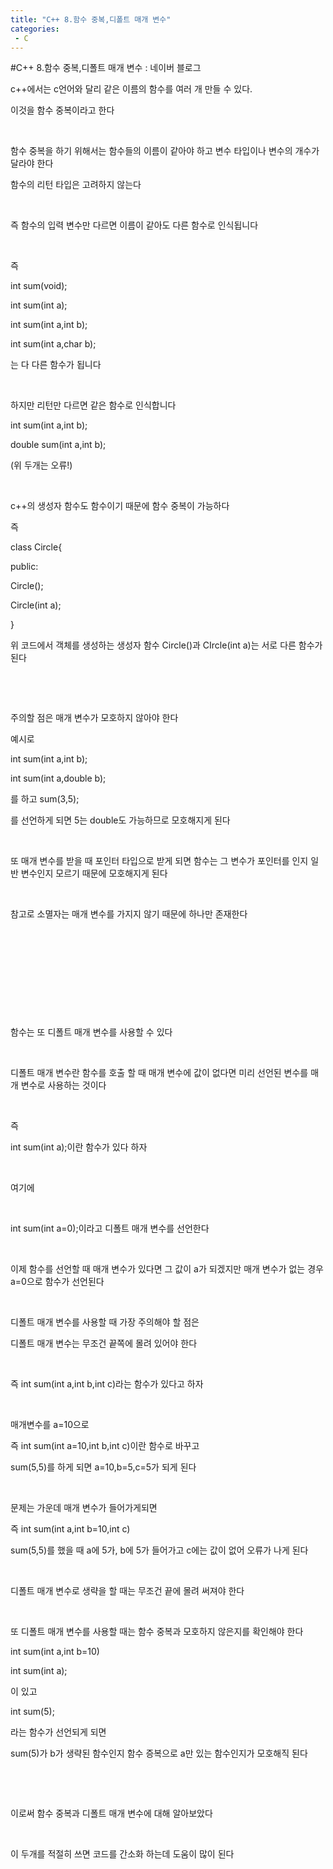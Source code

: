 ```yaml
---
title: "C++ 8.함수 중복,디폴트 매개 변수"
categories:
 - C
---
```

#C++ 8.함수 중복,디폴트 매개 변수 : 네이버 블로그
<div class="wrap_rabbit pcol2 _param(1) _postViewArea221726348171" id="post-view221726348171">
<!-- Rabbit HTML --><div class="se-viewer se-theme-default" lang="ko-KR">
<!-- SE_DOC_HEADER_END -->
<div class="se-main-container">
<div class="se-component se-text se-l-default" id="SE-d2a7d76c-eb03-4d48-bcaf-c2c7fb4e1c13">
<div class="se-component-content">
<div class="se-section se-section-text se-l-default">
<div class="se-module se-module-text"><!-- SE-TEXT { --><p class="se-text-paragraph se-text-paragraph-align-" id="SE-961b7334-ee80-4be9-a744-3493824944cd" style=""><span class="se-fs- se-ff-" id="SE-86ff9ad9-2e1d-481b-9f24-71451ecf7ff3" style="">c++에서는 c언어와 달리 같은 이름의 함수를 여러 개 만들 수 있다.</span></p><!-- } SE-TEXT --><!-- SE-TEXT { --><p class="se-text-paragraph se-text-paragraph-align-" id="SE-eceaef95-ca94-45e5-b8b6-218d3b57cd38" style=""><span class="se-fs- se-ff-" id="SE-560cd29b-6f1d-4905-b2db-fa27156a6fe7" style="">이것을 함수 중복이라고 한다</span></p><!-- } SE-TEXT --><!-- SE-TEXT { --><p class="se-text-paragraph se-text-paragraph-align-" id="SE-2c711fb0-9eb7-4dfb-a6ac-0f46bb0fed86" style=""><span class="se-fs- se-ff-" id="SE-57b141d5-c8ba-42c6-a9c2-f996ab2f6046" style="">​</span></p><!-- } SE-TEXT --><!-- SE-TEXT { --><p class="se-text-paragraph se-text-paragraph-align-" id="SE-1e6e7a01-26ae-4d39-b3c7-d6fe9b9646dc" style=""><span class="se-fs- se-ff-" id="SE-5e904d91-7696-4faf-a123-00b7097feb4c" style="">함수 중복을 하기 위해서는 함수들의 이름이 같아야 하고 변수 타입이나 변수의 개수가 달라야 한다</span></p><!-- } SE-TEXT --><!-- SE-TEXT { --><p class="se-text-paragraph se-text-paragraph-align-" id="SE-3a27b0a8-8154-430a-96fe-47e85cef9f47" style=""><span class="se-fs- se-ff-" id="SE-42df7542-e59d-4640-ba71-7c81f26e3a1c" style="">함수의 리턴 타입은 고려하지 않는다</span></p><!-- } SE-TEXT --><!-- SE-TEXT { --><p class="se-text-paragraph se-text-paragraph-align-" id="SE-0da69cf8-57ef-4775-9a26-6919581129fa" style=""><span class="se-fs- se-ff-" id="SE-8e84fa1c-d0a6-43f2-a93f-0edeefd3e14c" style="">​</span></p><!-- } SE-TEXT --><!-- SE-TEXT { --><p class="se-text-paragraph se-text-paragraph-align-" id="SE-a801419b-c83a-4d26-b65c-47268c25ae4c" style=""><span class="se-fs- se-ff-" id="SE-40535189-852c-424c-abe5-bfe4ed53f7c3" style="">즉 함수의 입력 변수만 다르면 이름이 같아도 다른 함수로 인식됩니다</span></p><!-- } SE-TEXT --><!-- SE-TEXT { --><p class="se-text-paragraph se-text-paragraph-align-" id="SE-88108f3c-9833-4216-ad19-29f2a82530dd" style=""><span class="se-fs- se-ff-" id="SE-5210dfb6-c966-440b-87a8-51522426912f" style="">​</span></p><!-- } SE-TEXT --><!-- SE-TEXT { --><p class="se-text-paragraph se-text-paragraph-align-" id="SE-d9eae0ee-7320-4748-9e38-f2f390e812ef" style=""><span class="se-fs- se-ff-" id="SE-f4753bcd-770f-4a62-a04b-333c90823a66" style="">즉 </span></p><!-- } SE-TEXT --><!-- SE-TEXT { --><p class="se-text-paragraph se-text-paragraph-align-" id="SE-32e1d427-3fa0-40bb-ba4a-418ed9438bda" style=""><span class="se-fs- se-ff-" id="SE-1a5a0ad1-1c9b-4d91-b3e4-bc6bf61d71d3" style="">int sum(void);</span></p><!-- } SE-TEXT --><!-- SE-TEXT { --><p class="se-text-paragraph se-text-paragraph-align-" id="SE-4f21852f-a6ce-45bd-a8e9-d31df5b9f38a" style=""><span class="se-fs- se-ff-" id="SE-6cbc817d-fe1b-4a6e-a42c-89696997ba61" style="">int sum(int a);</span></p><!-- } SE-TEXT --><!-- SE-TEXT { --><p class="se-text-paragraph se-text-paragraph-align-" id="SE-a411ec79-df35-4782-ba69-4043dd3046eb" style=""><span class="se-fs- se-ff-" id="SE-bd0b485b-6d68-4a34-b3f8-b30e6f320051" style="">int sum(int a,int b);</span></p><!-- } SE-TEXT --><!-- SE-TEXT { --><p class="se-text-paragraph se-text-paragraph-align-" id="SE-ccb8fb05-7329-4580-9fb1-aa9600ac9076" style=""><span class="se-fs- se-ff-" id="SE-7dcbeb31-a301-4cac-9321-40e8803120ae" style="">int sum(int a,char b);</span></p><!-- } SE-TEXT --><!-- SE-TEXT { --><p class="se-text-paragraph se-text-paragraph-align-" id="SE-90563bd5-cc72-4a18-9500-89e2e2fa1d6e" style=""><span class="se-fs- se-ff-" id="SE-dec8939c-17f2-44ab-aba8-058c7110d2b2" style="">는 다 다른 함수가 됩니다</span></p><!-- } SE-TEXT --><!-- SE-TEXT { --><p class="se-text-paragraph se-text-paragraph-align-" id="SE-7493bbb6-8844-4c53-b692-fef85900fc74" style=""><span class="se-fs- se-ff-" id="SE-44fd5ba1-e033-41d4-8679-ca99b4226d51" style="">​</span></p><!-- } SE-TEXT --><!-- SE-TEXT { --><p class="se-text-paragraph se-text-paragraph-align-" id="SE-e1cec1a9-4809-4016-b22f-870e9e62c993" style=""><span class="se-fs- se-ff-" id="SE-c098a89c-27eb-4925-9edc-19a73e9d9864" style="">하지만 리턴만 다르면 같은 함수로 인식합니다</span></p><!-- } SE-TEXT --><!-- SE-TEXT { --><p class="se-text-paragraph se-text-paragraph-align-" id="SE-7ead323b-56cf-46f9-9ee6-0215f7b89664" style=""><span class="se-fs- se-ff-" id="SE-930c52b7-995c-4737-922f-dc280189d0d9" style="">int sum(int a,int b);</span></p><!-- } SE-TEXT --><!-- SE-TEXT { --><p class="se-text-paragraph se-text-paragraph-align-" id="SE-b6d8716f-20e5-4ec3-9371-ca1b8cd47e66" style=""><span class="se-fs- se-ff-" id="SE-1bca098b-952a-4c48-9368-acad28ff9eae" style="">double sum(int a,int b);</span></p><!-- } SE-TEXT --><!-- SE-TEXT { --><p class="se-text-paragraph se-text-paragraph-align-" id="SE-56d3de4d-9d9a-43fc-8697-663224be97b5" style=""><span class="se-fs- se-ff-" id="SE-08c0bfd1-1048-4e70-add3-6d36e096c4e1" style="">(위 두개는 오류!)</span></p><!-- } SE-TEXT --><!-- SE-TEXT { --><p class="se-text-paragraph se-text-paragraph-align-" id="SE-099c561e-3115-4c4a-9822-ebf118046207" style=""><span class="se-fs- se-ff-" id="SE-49b2956f-d00f-45ae-922d-7e1d4a81a580" style="">​</span></p><!-- } SE-TEXT --><!-- SE-TEXT { --><p class="se-text-paragraph se-text-paragraph-align-" id="SE-46072bda-d55f-4ec4-a566-17fc296d8058" style=""><span class="se-fs- se-ff-" id="SE-23780b47-f11a-4ff6-bc3d-dc60fac289a3" style="">c++의 생성자 함수도 함수이기 때문에 함수 중복이 가능하다</span></p><!-- } SE-TEXT --><!-- SE-TEXT { --><p class="se-text-paragraph se-text-paragraph-align-" id="SE-e306c2ce-d03f-4ed0-821e-dc42267fb1cf" style=""><span class="se-fs- se-ff-" id="SE-4051a801-fea0-4ad2-afc1-2881d33baf10" style="">즉 </span></p><!-- } SE-TEXT --><!-- SE-TEXT { --><p class="se-text-paragraph se-text-paragraph-align-" id="SE-794e3666-62a6-4f5c-bbb0-52dac604aae7" style=""><span class="se-fs- se-ff-" id="SE-e9d72e4c-0ec1-48e3-bbc1-7a280f964cbb" style="">class Circle{</span></p><!-- } SE-TEXT --><!-- SE-TEXT { --><p class="se-text-paragraph se-text-paragraph-align-" id="SE-fc93721f-ac31-4391-89ab-1e60fcd6e4ab" style=""><span class="se-fs- se-ff-" id="SE-202216eb-14f6-44d9-b944-16c558b2536b" style="">public:</span></p><!-- } SE-TEXT --><!-- SE-TEXT { --><p class="se-text-paragraph se-text-paragraph-align-" id="SE-bc3be5a0-d5ed-4bcc-b6cd-909465060b23" style=""><span class="se-fs- se-ff-" id="SE-673d94eb-fc10-4e08-a74b-fd8dcbfc0511" style="">Circle();</span></p><!-- } SE-TEXT --><!-- SE-TEXT { --><p class="se-text-paragraph se-text-paragraph-align-" id="SE-bc3fd16e-76be-4aab-b8e2-2527aeff2f80" style=""><span class="se-fs- se-ff-" id="SE-8e8dffbd-5667-4501-961d-854e3eb94fc3" style="">Circle(int a);</span></p><!-- } SE-TEXT --><!-- SE-TEXT { --><p class="se-text-paragraph se-text-paragraph-align-" id="SE-9bd092ed-dfe4-4b08-baf1-21305c3af1e3" style=""><span class="se-fs- se-ff-" id="SE-35556147-9deb-4edc-bc7c-b924836a4f98" style="">}</span></p><!-- } SE-TEXT --><!-- SE-TEXT { --><p class="se-text-paragraph se-text-paragraph-align-" id="SE-d9a18825-e93b-49d4-bbce-2816e9e64c99" style=""><span class="se-fs- se-ff-" id="SE-ce22ef56-3b71-4b67-86ae-eacafd20a674" style="">위 코드에서 객체를 생성하는 생성자 함수 Circle()과 CIrcle(int a)는 서로 다른 함수가 된다</span></p><!-- } SE-TEXT --><!-- SE-TEXT { --><p class="se-text-paragraph se-text-paragraph-align-" id="SE-02c2d44c-6e37-4cde-bf64-c3b17f35c72e" style=""><span class="se-fs- se-ff-" id="SE-22331565-702a-4cd7-a1b4-3b8456a42141" style="">​</span></p><!-- } SE-TEXT --><!-- SE-TEXT { --><p class="se-text-paragraph se-text-paragraph-align-" id="SE-dec362d1-b9ff-4e98-88af-57db7c4de6b6" style=""><span class="se-fs- se-ff-" id="SE-d3c2d16c-c95c-4b9f-b21b-6ddaeafea5f1" style="">​</span></p><!-- } SE-TEXT --><!-- SE-TEXT { --><p class="se-text-paragraph se-text-paragraph-align-" id="SE-0f386897-ba39-485c-b164-df5ab42c1a6f" style=""><span class="se-fs- se-ff-" id="SE-8d721373-1dde-4e93-a4f3-f066bb3cd088" style="">주의할 점은 매개 변수가 모호하지 않아야 한다</span></p><!-- } SE-TEXT --><!-- SE-TEXT { --><p class="se-text-paragraph se-text-paragraph-align-" id="SE-6468513b-ef28-455c-960a-9a120ed15c1d" style=""><span class="se-fs- se-ff-" id="SE-628bb8ad-7932-48a0-843b-9ecdc6372410" style="">예시로 </span></p><!-- } SE-TEXT --><!-- SE-TEXT { --><p class="se-text-paragraph se-text-paragraph-align-" id="SE-71c4dcf1-a9ff-44ef-82e7-1bfc4bb174d3" style=""><span class="se-fs- se-ff-" id="SE-c10b7653-5804-44e8-9cde-4fecdac2e482" style="">int sum(int a,int b);</span></p><!-- } SE-TEXT --><!-- SE-TEXT { --><p class="se-text-paragraph se-text-paragraph-align-" id="SE-ebed3727-c569-44b9-8b9a-d9ed2b9697a5" style=""><span class="se-fs- se-ff-" id="SE-be9640c2-a063-4372-8f54-91b2a7de8157" style="">int sum(int a,double b);</span></p><!-- } SE-TEXT --><!-- SE-TEXT { --><p class="se-text-paragraph se-text-paragraph-align-" id="SE-26c18e5a-9e2d-485a-86b7-31988bcea715" style=""><span class="se-fs- se-ff-" id="SE-f6246c8b-d290-415f-9283-136f6b6ff0fa" style="">를 하고 sum(3,5);</span></p><!-- } SE-TEXT --><!-- SE-TEXT { --><p class="se-text-paragraph se-text-paragraph-align-" id="SE-09775466-ff4e-4829-adb3-9d023a1ea822" style=""><span class="se-fs- se-ff-" id="SE-c457410e-253b-434b-8917-c402b6feda1b" style="">를 선언하게 되면 5는 double도 가능하므로 모호해지게 된다</span></p><!-- } SE-TEXT --><!-- SE-TEXT { --><p class="se-text-paragraph se-text-paragraph-align-" id="SE-99c5b477-387b-4c14-bae6-57d4682878cf" style=""><span class="se-fs- se-ff-" id="SE-6439e66b-e487-4dca-8dca-2f32c8356dfa" style="">​</span></p><!-- } SE-TEXT --><!-- SE-TEXT { --><p class="se-text-paragraph se-text-paragraph-align-" id="SE-87889ef5-1424-4bd2-80d0-f2febd02ab8d" style=""><span class="se-fs- se-ff-" id="SE-07f86979-02be-4020-a55d-1f1cf6f88bc4" style="">또 매개 변수를 받을 때 포인터 타입으로 받게 되면 함수는 그 변수가 포인터를 인지 일반 변수인지 모르기 때문에 모호해지게 된다</span></p><!-- } SE-TEXT --><!-- SE-TEXT { --><p class="se-text-paragraph se-text-paragraph-align-" id="SE-ea4d7733-eb5a-41c6-bc54-137e5b799c02" style=""><span class="se-fs- se-ff-" id="SE-ab5f7b30-dd4c-46b7-8dfd-9396f6997177" style="">​</span></p><!-- } SE-TEXT --><!-- SE-TEXT { --><p class="se-text-paragraph se-text-paragraph-align-" id="SE-0f3fc1b3-9427-4a15-8235-fe5b1878c594" style=""><span class="se-fs- se-ff-" id="SE-f9e31c38-8ce6-42e0-9b05-4d2fd85d12f9" style="">참고로 소멸자는 매개 변수를 가지지 않기 때문에 하나만 존재한다</span></p><!-- } SE-TEXT --><!-- SE-TEXT { --><p class="se-text-paragraph se-text-paragraph-align-" id="SE-1fcf098f-f70f-403a-9394-a74a6f97fbc1" style=""><span class="se-fs- se-ff-" id="SE-c3c25071-526f-47eb-98d0-53e37e64f501" style="">​</span></p><!-- } SE-TEXT --><!-- SE-TEXT { --><p class="se-text-paragraph se-text-paragraph-align-" id="SE-44c1ddb2-ebbd-4a20-a704-c835008a67bb" style=""><span class="se-fs- se-ff-" id="SE-e43ffb1f-b9c3-4a1f-a40f-a045b050225c" style="">​</span></p><!-- } SE-TEXT --><!-- SE-TEXT { --><p class="se-text-paragraph se-text-paragraph-align-" id="SE-a89ceb91-d800-4814-8717-220ca631ff09" style=""><span class="se-fs- se-ff-" id="SE-55d97631-e7a5-494b-a9ff-f0125e2f3539" style="">​</span></p><!-- } SE-TEXT --><!-- SE-TEXT { --><p class="se-text-paragraph se-text-paragraph-align-" id="SE-d4749d98-4def-4fe8-9e4c-d7a27a2964bf" style=""><span class="se-fs- se-ff-" id="SE-8f0ee578-88a9-491b-97fb-eb4b7d43e429" style="">​</span></p><!-- } SE-TEXT --><!-- SE-TEXT { --><p class="se-text-paragraph se-text-paragraph-align-" id="SE-b3d2f3ea-3dd5-4867-a7ca-c5674aac8aea" style=""><span class="se-fs- se-ff-" id="SE-0fe99788-0f75-45fc-9bb7-804a03effc8c" style="">​</span></p><!-- } SE-TEXT --><!-- SE-TEXT { --><p class="se-text-paragraph se-text-paragraph-align-" id="SE-2d92bd92-fb18-4a6c-840b-68bf44a155b0" style=""><span class="se-fs- se-ff-" id="SE-e8ee5985-4a28-4bb3-962b-4428acfac621" style="">함수는 또 디폴트 매개 변수를 사용할 수 있다</span></p><!-- } SE-TEXT --><!-- SE-TEXT { --><p class="se-text-paragraph se-text-paragraph-align-" id="SE-4a27bdd0-7255-4613-8b43-b57940d559f6" style=""><span class="se-fs- se-ff-" id="SE-0e5e7739-1c77-4665-b254-433ba644e55f" style="">​</span></p><!-- } SE-TEXT --><!-- SE-TEXT { --><p class="se-text-paragraph se-text-paragraph-align-" id="SE-98c17fa6-4b75-419f-aa51-15b4448ba3c0" style=""><span class="se-fs- se-ff-" id="SE-8caaeee8-69e2-4521-9e71-156d3d5f185d" style="">디폴트 매개 변수란 함수를 호출 할 때 매개 변수에 값이 없다면 미리 선언된 변수를 매개 변수로 사용하는 것이다</span></p><!-- } SE-TEXT --><!-- SE-TEXT { --><p class="se-text-paragraph se-text-paragraph-align-" id="SE-1a8c1c62-b145-4c39-b68a-95c671cf979f" style=""><span class="se-fs- se-ff-" id="SE-3b0df102-2eb3-412c-a7f0-20431a83171d" style="">​</span></p><!-- } SE-TEXT --><!-- SE-TEXT { --><p class="se-text-paragraph se-text-paragraph-align-" id="SE-e548d9dd-52c0-4ad1-96ec-7ccabb055488" style=""><span class="se-fs- se-ff-" id="SE-d494563d-2fb8-4d42-a91b-c1650568af20" style="">즉 </span></p><!-- } SE-TEXT --><!-- SE-TEXT { --><p class="se-text-paragraph se-text-paragraph-align-" id="SE-2a263639-0697-451c-b700-115b6ff246ac" style=""><span class="se-fs- se-ff-" id="SE-8f45774a-ad69-405e-a0e4-f46e78c4b905" style="">int sum(int a);이란 함수가 있다 하자</span></p><!-- } SE-TEXT --><!-- SE-TEXT { --><p class="se-text-paragraph se-text-paragraph-align-" id="SE-9c9a24f3-8687-42a7-b212-b9a5b96f3d14" style=""><span class="se-fs- se-ff-" id="SE-826c1ccd-de01-4931-ac76-e1f71ef6f243" style="">​</span></p><!-- } SE-TEXT --><!-- SE-TEXT { --><p class="se-text-paragraph se-text-paragraph-align-" id="SE-1958c9c6-b104-4007-88de-a7d1f39e9a61" style=""><span class="se-fs- se-ff-" id="SE-804c2d39-b32e-4e88-a88c-13261a4322af" style="">여기에</span></p><!-- } SE-TEXT --><!-- SE-TEXT { --><p class="se-text-paragraph se-text-paragraph-align-" id="SE-0dd6453e-d1c1-4092-84b3-8f1cb38dfc7a" style=""><span class="se-fs- se-ff-" id="SE-15ea4253-8b3d-451d-a214-8b3c17a95394" style="">​</span></p><!-- } SE-TEXT --><!-- SE-TEXT { --><p class="se-text-paragraph se-text-paragraph-align-" id="SE-df54f0c0-e569-4c85-a66c-8621c6ae984b" style=""><span class="se-fs- se-ff-" id="SE-8b528f5a-8872-4e2b-b986-065ec63af4e1" style="">int sum(int a=0);이라고 디폴트 매개 변수를 선언한다</span></p><!-- } SE-TEXT --><!-- SE-TEXT { --><p class="se-text-paragraph se-text-paragraph-align-" id="SE-3ab37276-2c95-4820-8856-ddeb2cad7b16" style=""><span class="se-fs- se-ff-" id="SE-bd87a1d6-2e67-44a1-a477-e11bc89ea770" style="">​</span></p><!-- } SE-TEXT --><!-- SE-TEXT { --><p class="se-text-paragraph se-text-paragraph-align-" id="SE-87c0df81-c423-4f42-8fe9-38bdf9ab0f0d" style=""><span class="se-fs- se-ff-" id="SE-19f9eb77-a553-4c3f-a898-ea0443e7f7e7" style="">이제 함수를 선언할 때 매개 변수가 있다면 그 값이 a가 되겠지만 매개 변수가 없는 경우 a=0으로 함수가 선언된다</span></p><!-- } SE-TEXT --><!-- SE-TEXT { --><p class="se-text-paragraph se-text-paragraph-align-" id="SE-85eea704-c8d2-4933-8ede-71a750e71aa0" style=""><span class="se-fs- se-ff-" id="SE-f9d0c60b-3589-4d3e-8930-60e391e9eed4" style="">​</span></p><!-- } SE-TEXT --><!-- SE-TEXT { --><p class="se-text-paragraph se-text-paragraph-align-" id="SE-5af9f753-5d17-4e39-9967-36dd56324a8c" style=""><span class="se-fs- se-ff-" id="SE-0b4aa92a-5275-4375-8e7c-ce23ba73043f" style="">디폴트 매개 변수를 사용할 때 가장 주의해야 할 점은 </span></p><!-- } SE-TEXT --><!-- SE-TEXT { --><p class="se-text-paragraph se-text-paragraph-align-" id="SE-e661666b-81f8-4671-b80a-0556c809d66c" style=""><span class="se-fs- se-ff-" id="SE-fa5c9dec-fc77-4255-8cb3-701fc3a7fce5" style="">디폴트 매개 변수는 무조건 끝쪽에 몰려 있어야 한다</span></p><!-- } SE-TEXT --><!-- SE-TEXT { --><p class="se-text-paragraph se-text-paragraph-align-" id="SE-947e9189-8c97-439f-9e3e-93805a8daa74" style=""><span class="se-fs- se-ff-" id="SE-000b0e74-00e2-40a2-bdf7-721748d06c91" style="">​</span></p><!-- } SE-TEXT --><!-- SE-TEXT { --><p class="se-text-paragraph se-text-paragraph-align-" id="SE-3856070c-a9d2-4cff-ade6-af1b2f121e29" style=""><span class="se-fs- se-ff-" id="SE-66cbb4bc-645f-4750-80a3-32c9611da269" style="">즉 int sum(int a,int b,int c)라는 함수가 있다고 하자</span></p><!-- } SE-TEXT --><!-- SE-TEXT { --><p class="se-text-paragraph se-text-paragraph-align-" id="SE-96e0e1a2-635e-4925-b2e9-d5bd3c9b9836" style=""><span class="se-fs- se-ff-" id="SE-bd6b5c0b-0aee-4231-b3a8-385e163e079c" style="">​</span></p><!-- } SE-TEXT --><!-- SE-TEXT { --><p class="se-text-paragraph se-text-paragraph-align-" id="SE-40a4310a-e473-4412-acd1-d9a61ddfe0e7" style=""><span class="se-fs- se-ff-" id="SE-962a6f94-277b-49ca-b91d-699029d00d09" style="">매개변수를 a=10으로</span></p><!-- } SE-TEXT --><!-- SE-TEXT { --><p class="se-text-paragraph se-text-paragraph-align-" id="SE-a8695223-33b6-430d-80c5-c5eb2eaa9779" style=""><span class="se-fs- se-ff-" id="SE-562080e0-a296-41ea-96bb-c50b2d6e0f3f" style="">즉 int sum(int a=10,int b,int c)이란 함수로 바꾸고</span></p><!-- } SE-TEXT --><!-- SE-TEXT { --><p class="se-text-paragraph se-text-paragraph-align-" id="SE-d1cb2928-4d59-4848-82ee-1c04576e82e4" style=""><span class="se-fs- se-ff-" id="SE-43432f6a-c5cb-4dc3-891f-c73496cbdae5" style="">sum(5,5)를 하게 되면 a=10,b=5,c=5가 되게 된다</span></p><!-- } SE-TEXT --><!-- SE-TEXT { --><p class="se-text-paragraph se-text-paragraph-align-" id="SE-6487f570-dba7-40f2-9ed4-8e31122db568" style=""><span class="se-fs- se-ff-" id="SE-3cbdfa75-616d-4f9a-b994-8be9e5e6695a" style="">​</span></p><!-- } SE-TEXT --><!-- SE-TEXT { --><p class="se-text-paragraph se-text-paragraph-align-" id="SE-98502bf8-d0f5-4cbd-bfb0-644059483fba" style=""><span class="se-fs- se-ff-" id="SE-dbada87b-9b6d-403a-af39-ec1300ecb089" style="">문제는 가운데 매개 변수가 들어가게되면 </span></p><!-- } SE-TEXT --><!-- SE-TEXT { --><p class="se-text-paragraph se-text-paragraph-align-" id="SE-6e378cbc-60e1-408d-81f6-4874e5c14778" style=""><span class="se-fs- se-ff-" id="SE-8e2e2186-d98d-4e9c-a961-8c408a2f3d68" style="">즉 int sum(int a,int b=10,int c)</span></p><!-- } SE-TEXT --><!-- SE-TEXT { --><p class="se-text-paragraph se-text-paragraph-align-" id="SE-946bd62b-cef8-4a17-9da8-53eca119f8a2" style=""><span class="se-fs- se-ff-" id="SE-49996af1-41a4-479b-833b-55ef26230d6e" style="">sum(5,5)를 했을 때 a에 5가, b에 5가 들어가고 c에는 값이 없어 오류가 나게 된다</span></p><!-- } SE-TEXT --><!-- SE-TEXT { --><p class="se-text-paragraph se-text-paragraph-align-" id="SE-2740ca35-3ebc-4336-8bf9-07af5242ea0c" style=""><span class="se-fs- se-ff-" id="SE-b0a88e0f-a6d1-420c-a9f4-6d0ab291b05b" style="">​</span></p><!-- } SE-TEXT --><!-- SE-TEXT { --><p class="se-text-paragraph se-text-paragraph-align-" id="SE-917d78fd-bf28-420b-b5b4-2df6e20338c1" style=""><span class="se-fs- se-ff-" id="SE-8744461c-4597-4a4c-80e5-412fa8eb36c5" style="">디폴트 매개 변수로 생략을 할 때는 무조건 끝에 몰려 써져야 한다</span></p><!-- } SE-TEXT --><!-- SE-TEXT { --><p class="se-text-paragraph se-text-paragraph-align-" id="SE-fc4cd365-ce2a-47a4-bcd1-0f4b8da4215b" style=""><span class="se-fs- se-ff-" id="SE-2feaf8f6-a07d-4c7b-a5ed-d600828d706c" style="">​</span></p><!-- } SE-TEXT --><!-- SE-TEXT { --><p class="se-text-paragraph se-text-paragraph-align-" id="SE-53b07707-f6ae-41e2-9c4b-9e7d2462eda9" style=""><span class="se-fs- se-ff-" id="SE-da2c4d99-a764-4d0e-9d59-1805964663a9" style="">또 디폴트 매개 변수를 사용할 때는 함수 중복과 모호하지 않은지를 확인해야 한다</span></p><!-- } SE-TEXT --><!-- SE-TEXT { --><p class="se-text-paragraph se-text-paragraph-align-" id="SE-b2c6b00a-3be6-4f9a-b319-59b1e5b05312" style=""><span class="se-fs- se-ff-" id="SE-bb393469-d1aa-4397-a5f8-d3107687f3bd" style="">int sum(int a,int b=10)</span></p><!-- } SE-TEXT --><!-- SE-TEXT { --><p class="se-text-paragraph se-text-paragraph-align-" id="SE-1469d944-c55c-43ae-b76a-bbd0904fd678" style=""><span class="se-fs- se-ff-" id="SE-375bf54a-a112-44c1-bd40-47e30305dfea" style="">int sum(int a);</span></p><!-- } SE-TEXT --><!-- SE-TEXT { --><p class="se-text-paragraph se-text-paragraph-align-" id="SE-086e3bac-6a9c-407f-a4aa-eb3bd4a38d34" style=""><span class="se-fs- se-ff-" id="SE-ed940306-d133-448c-a2df-d566653eaeac" style="">이 있고</span></p><!-- } SE-TEXT --><!-- SE-TEXT { --><p class="se-text-paragraph se-text-paragraph-align-" id="SE-f4e749d5-e272-440d-81b5-35da72d7ba18" style=""><span class="se-fs- se-ff-" id="SE-ae31d120-0fab-455e-a270-1fd582ad22da" style="">int sum(5);</span></p><!-- } SE-TEXT --><!-- SE-TEXT { --><p class="se-text-paragraph se-text-paragraph-align-" id="SE-9570fef8-1c6a-4151-86fd-f5aaa30fd4fe" style=""><span class="se-fs- se-ff-" id="SE-c5660bc1-718a-4fcc-9882-3b1f1efeed2a" style="">라는 함수가 선언되게 되면</span></p><!-- } SE-TEXT --><!-- SE-TEXT { --><p class="se-text-paragraph se-text-paragraph-align-" id="SE-dc60635a-1efb-4c5d-833d-a66d2c8bb27b" style=""><span class="se-fs- se-ff-" id="SE-dfdfd5f0-683e-4aaf-a86b-689a489edaa6" style="">sum(5)가 b가 생략된 함수인지 함수 증복으로 a만 있는 함수인지가 모호해직 된다</span></p><!-- } SE-TEXT --><!-- SE-TEXT { --><p class="se-text-paragraph se-text-paragraph-align-" id="SE-bb6ea433-39aa-4813-ba00-ba96cdcecb9a" style=""><span class="se-fs- se-ff-" id="SE-3050d45c-d545-43a3-8f8a-74a07c6285a1" style="">​</span></p><!-- } SE-TEXT --><!-- SE-TEXT { --><p class="se-text-paragraph se-text-paragraph-align-" id="SE-5470b3b0-91d5-421b-bbbb-dbc182e012e3" style=""><span class="se-fs- se-ff-" id="SE-8316b106-cc5f-4aba-93f6-e2ce7ee82aff" style="">​</span></p><!-- } SE-TEXT --><!-- SE-TEXT { --><p class="se-text-paragraph se-text-paragraph-align-" id="SE-4bb3c0a1-6f51-4658-91d8-082681edd5d6" style=""><span class="se-fs- se-ff-" id="SE-11758031-b5da-44e7-beb3-f0a947132c4b" style="">이로써 함수 중복과 디폴트 매개 변수에 대해 알아보았다</span></p><!-- } SE-TEXT --><!-- SE-TEXT { --><p class="se-text-paragraph se-text-paragraph-align-" id="SE-aca676f0-469b-4b7e-ada3-f3dda4af7fed" style=""><span class="se-fs- se-ff-" id="SE-880cb467-a4ea-4889-9504-93458ba068b3" style="">​</span></p><!-- } SE-TEXT --><!-- SE-TEXT { --><p class="se-text-paragraph se-text-paragraph-align-" id="SE-874095ed-8173-45ba-9f91-22b670989ad6" style=""><span class="se-fs- se-ff-" id="SE-b7e3c7ef-a20e-443b-8d39-188d84129a26" style="">이 두개를 적절히 쓰면 코드를 간소화 하는데 도움이 많이 된다</span></p><!-- } SE-TEXT --><!-- SE-TEXT { --><p class="se-text-paragraph se-text-paragraph-align-" id="SE-db3f1733-92d9-4dde-b8ec-b5f5e7752d07" style=""><span class="se-fs- se-ff-" id="SE-df64429f-7b47-4adc-ab66-3b3e9ba261ab" style="">​</span></p><!-- } SE-TEXT --><!-- SE-TEXT { --><p class="se-text-paragraph se-text-paragraph-align-" id="SE-e412bad3-5302-4d93-b4f5-a2075ba029c0" style=""><span class="se-fs- se-ff-" id="SE-98b26155-b7e3-4163-962b-718499b07bb8" style="">​</span></p><!-- } SE-TEXT --></div>
</div>
</div>
</div> </div>
</div>
</div>
